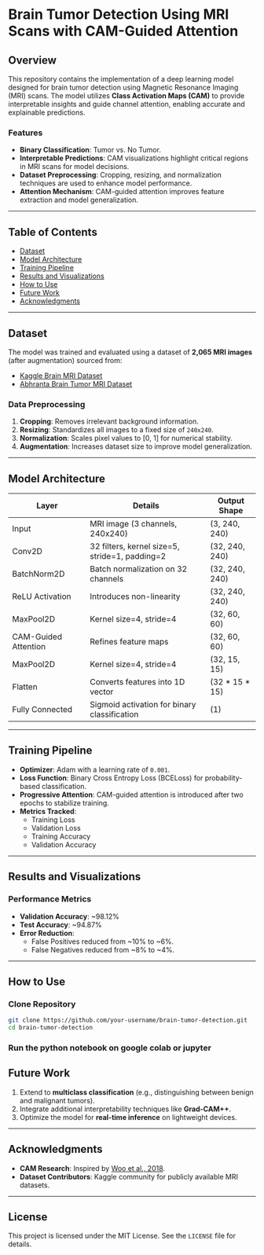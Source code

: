 # Brain Tumor Detection Using MRI Scans with CAM-Guided Attention

## Overview

This repository contains the implementation of a deep learning model designed for brain tumor detection using Magnetic Resonance Imaging (MRI) scans. The model utilizes **Class Activation Maps (CAM)** to provide interpretable insights and guide channel attention, enabling accurate and explainable predictions.

### Features
- **Binary Classification**: Tumor vs. No Tumor.
- **Interpretable Predictions**: CAM visualizations highlight critical regions in MRI scans for model decisions.
- **Dataset Preprocessing**: Cropping, resizing, and normalization techniques are used to enhance model performance.
- **Attention Mechanism**: CAM-guided attention improves feature extraction and model generalization.

---

## Table of Contents
- [Dataset](#dataset)
- [Model Architecture](#model-architecture)
- [Training Pipeline](#training-pipeline)
- [Results and Visualizations](#results-and-visualizations)
- [How to Use](#how-to-use)
- [Future Work](#future-work)
- [Acknowledgments](#acknowledgments)

---

## Dataset
The model was trained and evaluated using a dataset of **2,065 MRI images** (after augmentation) sourced from:
- [Kaggle Brain MRI Dataset](https://www.kaggle.com/datasets/navoneel/brain-mri-images-for-brain-tumor-detection)
- [Abhranta Brain Tumor MRI Dataset](https://www.kaggle.com/datasets/abhranta/brain-tumor-detection-mri)

### Data Preprocessing
1. **Cropping**: Removes irrelevant background information.
2. **Resizing**: Standardizes all images to a fixed size of `240x240`.
3. **Normalization**: Scales pixel values to [0, 1] for numerical stability.
4. **Augmentation**: Increases dataset size to improve model generalization.

---

## Model Architecture

| **Layer**             | **Details**                                  | **Output Shape**     |
|------------------------|----------------------------------------------|----------------------|
| Input                 | MRI image (3 channels, 240x240)             | (3, 240, 240)       |
| Conv2D                | 32 filters, kernel size=5, stride=1, padding=2 | (32, 240, 240)      |
| BatchNorm2D           | Batch normalization on 32 channels          | (32, 240, 240)      |
| ReLU Activation       | Introduces non-linearity                    | (32, 240, 240)      |
| MaxPool2D             | Kernel size=4, stride=4                     | (32, 60, 60)        |
| CAM-Guided Attention  | Refines feature maps                        | (32, 60, 60)        |
| MaxPool2D             | Kernel size=4, stride=4                     | (32, 15, 15)        |
| Flatten               | Converts features into 1D vector            | (32 * 15 * 15)      |
| Fully Connected       | Sigmoid activation for binary classification | (1)                 |

---

## Training Pipeline

- **Optimizer**: Adam with a learning rate of `0.001`.
- **Loss Function**: Binary Cross Entropy Loss (BCELoss) for probability-based classification.
- **Progressive Attention**: CAM-guided attention is introduced after two epochs to stabilize training.
- **Metrics Tracked**:
  - Training Loss
  - Validation Loss
  - Training Accuracy
  - Validation Accuracy

---

## Results and Visualizations

### Performance Metrics
- **Validation Accuracy**: ~98.12%
- **Test Accuracy**: ~94.87%
- **Error Reduction**:
  - False Positives reduced from ~10% to ~6%.
  - False Negatives reduced from ~8% to ~4%.


---

## How to Use

### Clone Repository
```bash
git clone https://github.com/your-username/brain-tumor-detection.git
cd brain-tumor-detection
```

### Run the python notebook on google colab or jupyter

## Future Work
1. Extend to **multiclass classification** (e.g., distinguishing between benign and malignant tumors).
2. Integrate additional interpretability techniques like **Grad-CAM++**.
3. Optimize the model for **real-time inference** on lightweight devices.

---

## Acknowledgments
- **CAM Research**: Inspired by [Woo et al., 2018](https://arxiv.org/pdf/1807.06521v2).
- **Dataset Contributors**: Kaggle community for publicly available MRI datasets.

---

## License
This project is licensed under the MIT License. See the `LICENSE` file for details.


